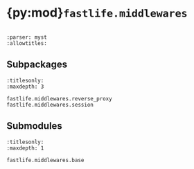 # {py:mod}`fastlife.middlewares`

```{py:module} fastlife.middlewares
```

```{autodoc2-docstring} fastlife.middlewares
:parser: myst
:allowtitles:
```

## Subpackages

```{toctree}
:titlesonly:
:maxdepth: 3

fastlife.middlewares.reverse_proxy
fastlife.middlewares.session
```

## Submodules

```{toctree}
:titlesonly:
:maxdepth: 1

fastlife.middlewares.base
```
